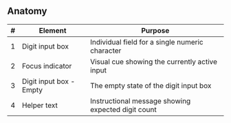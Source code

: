 ## Anatomy  

| # | Element | Purpose |
|---|---------|---------|
| 1 | Digit input box | Individual field for a single numeric character |
| 2 | Focus indicator | Visual cue showing the currently active input |
| 3 | Digit input box - Empty | The empty state of the digit input box |
| 4 | Helper text | Instructional message showing expected digit count |
